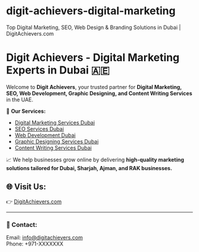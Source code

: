# digit-achievers-digital-marketing
Top Digital Marketing, SEO, Web Design &amp; Branding Solutions in Dubai | DigitAchievers.com
# Digit Achievers - Digital Marketing Experts in Dubai 🇦🇪

Welcome to **Digit Achievers**, your trusted partner for **Digital Marketing, SEO, Web Development, Graphic Designing, and Content Writing Services** in the UAE.

🚀 **Our Services:**
- [Digital Marketing Services Dubai](https://digitachievers.com/digital-marketing-agency-dubai/)
- [SEO Services Dubai](https://digitachievers.com/seo-services-dubai/)
- [Web Development Dubai](https://digitachievers.com/web-development-dubai/)
- [Graphic Designing Services Dubai](https://digitachievers.com/graphic-designing-services-dubai/)
- [Content Writing Services Dubai](https://digitachievers.com/content-writing-services-dubai/)

📈 We help businesses grow online by delivering **high-quality marketing solutions tailored for Dubai, Sharjah, Ajman, and RAK businesses.**

## 🌐 Visit Us: 
👉 [DigitAchievers.com](https://digitachievers.com/)

---

### 📧 Contact: 
Email: info@digitachievers.com  
Phone: +971-XXXXXXX

